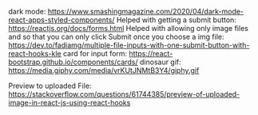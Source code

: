 dark mode: https://www.smashingmagazine.com/2020/04/dark-mode-react-apps-styled-components/ Helped with getting a submit
button: https://reactjs.org/docs/forms.html Helped with allowing only image files and so that you can only click Submit
once you choose a img file: https://dev.to/fadiamg/multiple-file-inputs-with-one-submit-button-with-react-hooks-kle card
for input form: https://react-bootstrap.github.io/components/cards/ dinosaur gif:
https://media.giphy.com/media/vrKUtJNMtB3Y4/giphy.gif

Preview to uploaded File: https://stackoverflow.com/questions/61744385/preview-of-uploaded-image-in-react-js-using-react-hooks
